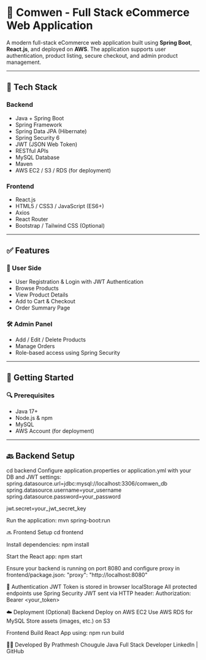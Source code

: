 # 🛒 Comwen - Full Stack eCommerce Web Application

A modern full-stack eCommerce web application built using **Spring Boot**, **React.js**, and deployed on **AWS**. The application supports user authentication, product listing, secure checkout, and admin product management.

---

## 🔧 Tech Stack

### Backend
- Java + Spring Boot
- Spring Framework
- Spring Data JPA (Hibernate)
- Spring Security 6
- JWT (JSON Web Token)
- RESTful APIs
- MySQL Database
- Maven
- AWS EC2 / S3 / RDS (for deployment)

### Frontend
- React.js
- HTML5 / CSS3 / JavaScript (ES6+)
- Axios
- React Router
- Bootstrap / Tailwind CSS (Optional)

---

## ✅ Features

### 👤 User Side
- User Registration & Login with JWT Authentication
- Browse Products
- View Product Details
- Add to Cart & Checkout
- Order Summary Page

### 🛠️ Admin Panel
- Add / Edit / Delete Products
- Manage Orders
- Role-based access using Spring Security

---

## 🚀 Getting Started

### 🔍 Prerequisites
- Java 17+
- Node.js & npm
- MySQL
- AWS Account (for deployment)

---

## 🔙 Backend Setup


cd backend
Configure application.properties or application.yml with your DB and JWT settings:
spring.datasource.url=jdbc:mysql://localhost:3306/comwen_db
spring.datasource.username=your_username
spring.datasource.password=your_password

jwt.secret=your_jwt_secret_key

Run the application:
mvn spring-boot:run

🔜 Frontend Setup
cd frontend


Install dependencies:
npm install

Start the React app:
npm start

Ensure your backend is running on port 8080 and configure proxy in frontend/package.json:
"proxy": "http://localhost:8080"

🔐 Authentication
JWT Token is stored in browser localStorage
All protected endpoints use Spring Security
JWT sent via HTTP header:
Authorization: Bearer <your_token>

☁️ Deployment (Optional)
Backend
Deploy on AWS EC2
Use AWS RDS for MySQL
Store assets (images, etc.) on S3

Frontend
Build React App using:
npm run build

🙋‍♂️ Developed By
Prathmesh Chougule
Java Full Stack Developer
LinkedIn | GitHub

